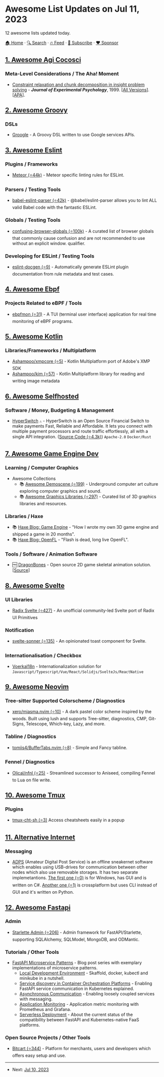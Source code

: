 # Awesome List Updates on Jul 11, 2023

12 awesome lists updated today.

[🏠 Home](/README.md) · [🔍 Search](https://www.trackawesomelist.com/search/) · [🔥 Feed](https://www.trackawesomelist.com/rss.xml) · [📮 Subscribe](https://trackawesomelist.us17.list-manage.com/subscribe?u=d2f0117aa829c83a63ec63c2f&id=36a103854c) · [❤️  Sponsor](https://github.com/sponsors/theowenyoung)



## [1. Awesome Agi Cocosci](/content/YuzheSHI/awesome-agi-cocosci/README.md)

### Meta-Level Considerations / The Aha! Moment

*   [Constraint relaxation and chunk decomposition in insight problem solving](https://www.hf.uni-koeln.de/data/fgpsych/File/Haider/Knoblich_etal_1999.pdf) - ***Journal of Experimental Psychology***, 1999. \[[All Versions](https://scholar.google.com/scholar?cluster=8057214169831054227\&hl=en\&as_sdt=0,5)]. \[[APA](https://psycnet.apa.org/record/1999-01477-011)].

## [2. Awesome Groovy](/content/kdabir/awesome-groovy/README.md)

### DSLs

*   [Groogle](https://groogle.gitlab.io/groogle/latest/index.html) - A Groovy DSL written to use Google services APIs.

## [3. Awesome Eslint](/content/dustinspecker/awesome-eslint/README.md)

### Plugins / Frameworks

*   [Meteor (⭐44k)](https://github.com/meteor/meteor/tree/devel/npm-packages/eslint-plugin-meteor) - Meteor specific linting rules for ESLint.

### Parsers / Testing Tools

*   [babel-eslint-parser (⭐42k)](https://github.com/babel/babel/tree/main/eslint/babel-eslint-parser) - @babel/eslint-parser allows you to lint ALL valid Babel code with the fantastic ESLint.

### Globals / Testing Tools

*   [confusing-browser-globals (⭐100k)](https://github.com/facebook/create-react-app/tree/main/packages/confusing-browser-globals) - A curated list of browser globals that commonly cause confusion and are not recommended to use without an explicit window. qualifier.

### Developing for ESLint / Testing Tools

*   [eslint-docgen (⭐9)](https://github.com/wikimedia/eslint-docgen) - Automatically generate ESLint plugin documentation from rule metadata and test cases.

## [4. Awesome Ebpf](/content/zoidbergwill/awesome-ebpf/README.md)

### Projects Related to eBPF / Tools

*   [ebpfmon (⭐31)](https://github.com/redcanaryco/ebpfmon) - A TUI (terminal user interface) application for real time monitoring of eBPF programs.

## [5. Awesome Kotlin](/content/KotlinBy/awesome-kotlin/README.md)

### Libraries/Frameworks / Multiplatform

*   [Ashampoo/xmpcore (⭐5)](https://github.com/Ashampoo/xmpcore) - Kotlin Multiplatform port of Adobe's XMP SDK
*   [Ashampoo/kim (⭐57)](https://github.com/Ashampoo/kim) - Kotlin Multiplatform library for reading and writing image metadata

## [6. Awesome Selfhosted](/content/awesome-selfhosted/awesome-selfhosted/README.md)

### Software / Money, Budgeting & Management

*   [HyperSwitch](https://hyperswitch.io/) `⚠` - HyperSwitch is an Open Source Financial Switch to make payments Fast, Reliable and Affordable. It lets you connect with multiple payment processors and route traffic effortlessly, all with a single API integration. ([Source Code (⭐4.3k)](https://github.com/juspay/hyperswitch)) `Apache-2.0` `Docker/Rust`

## [7. Awesome Game Engine Dev](/content/stevinz/awesome-game-engine-dev/README.md)

### Learning / Computer Graphics

*   Awesome Collections
    *   📚 [Awesome Demoscene (⭐199)](https://github.com/psykon/awesome-demoscene) - Underground computer art culture exploring computer graphics and sound.
    *   📚 [Awesome Graphics Libraries (⭐297)](https://github.com/jslee02/awesome-graphics-libraries#readme) - Curated list of 3D graphics libraries and resources.

### Libraries / Haxe

*   📚 [Haxe Blog: Game Engine](https://kircode.com/post/how-i-wrote-my-own-3d-game-engine-and-shipped-a-game-with-it-in-20-months) - "How I wrote my own 3D game engine and shipped a game in 20 months".
*   📚 [Haxe Blog: OpenFL](https://www.gamedeveloper.com/programming/flash-is-dead-long-live-openfl-) - "Flash is dead, long live OpenFL".

### Tools / Software / Animation Software

*   🆓 [DragonBones](https://dragonbones.github.io/en/index.html) - Open source 2D game skeletal animation solution. \[[Source](https://github.com/DragonBones/)]

## [8. Awesome Svelte](/content/TheComputerM/awesome-svelte/README.md)

### UI Libraries

*   [Radix Svelte (⭐427)](https://github.com/TGlide/radix-svelte) - An unofficial community-led Svelte port of Radix UI Primitives

### Notification

*   [svelte-sonner (⭐135)](https://github.com/wobsoriano/svelte-sonner) - An opinionated toast component for Svelte.

### Internationalisation / Checkbox

*   [VoerkaI18n](https://zhangfisher.github.io/voerka-i18n/) - Internationalization solution for `Javascript/Typescript/Vue/React/Solidjs/SvelteJs/ReactNative`

## [9. Awesome Neovim](/content/rockerBOO/awesome-neovim/README.md)

### Tree-sitter Supported Colorscheme / Diagnostics

*   [xero/miasma.nvim (⭐10)](https://github.com/xero/miasma.nvim) - A dark pastel color scheme inspired by the woods. Built using lush and supports Tree-sitter, diagnostics, CMP, Git-Signs, Telescope, Which-key, Lazy, and more.

### Tabline / Diagnostics

*   [tomiis4/BufferTabs.nvim (⭐8)](https://github.com/tomiis4/BufferTabs.nvim) - Simple and Fancy tabline.

### Fennel / Diagnostics

*   [Olical/nfnl (⭐25)](https://github.com/Olical/nfnl) - Streamlined successor to Aniseed, compiling Fennel to Lua on file write.

## [10. Awesome Tmux](/content/rothgar/awesome-tmux/README.md)

### Plugins

*   [tmux-cht-sh (⭐3)](https://github.com/kenos1/tmux-cht-sh) Access cheatsheets easily in a popup

## [11. Alternative Internet](/content/redecentralize/alternative-internet/README.md)

### Messaging

*   [ADPS](https://adps-project.org/) (Amateur Digital Post Service) is an offline sneakernet software which enables using USB-drives for communication between other nodes which also use removable storages. It has two separate implemetantions. [The first one (⭐0)](https://github.com/ivanmihval/SharpADPS) is for Windows, has GUI and is written on C#. [Another one (⭐1)](https://github.com/ivanmihval/PyADPS) is crossplatform but uses CLI instead of GUI and it's written on Python.

## [12. Awesome Fastapi](/content/mjhea0/awesome-fastapi/README.md)

### Admin

*   [Starlette Admin (⭐206)](https://github.com/jowilf/starlette-admin) - Admin framework for FastAPI/Starlette, supporting SQLAlchemy, SQLModel, MongoDB, and ODMantic.

### Tutorials / Other Tools

*   [FastAPI Microservice Patterns](https://python.plainenglish.io/fastapi-microservice-patterns-3052c1241019) - Blog post series with exemplary implementations of microservice patterns.
    *   [Local Development Environment](https://python.plainenglish.io/fastapi-microservice-patterns-local-development-environment-12182e786f1c) - Skaffold, docker, kubectl and minikube in a nutshell.
    *   [Service discovery in Container Orchestration Platforms](https://python.plainenglish.io/fastapi-microservice-patterns-service-discovery-in-container-orchestration-platforms-290c00d1ad8) - Enabling FastAPI service communication in Kubernetes explained.
    *   [Asynchronous Communication](https://python.plainenglish.io/fastapi-microservice-patterns-asynchronous-communication-45a3b68f8bb8) - Enabling loosely coupled services with messaging.
    *   [Application Monitoring](https://python.plainenglish.io/fastapi-microservice-patterns-application-monitoring-49fcb7341d9a) - Application metric monitoring with Prometheus and Grafana.
    *   [Serverless Deployment](https://python.plainenglish.io/fastapi-microservice-serverless-deployment-41a6d21e5cb3) - About the current status of the compatibility between FastAPI and Kubernetes-native FaaS platforms.

### Open Source Projects / Other Tools

*   [Bitcart (⭐344)](https://github.com/bitcart/bitcart) - Platform for merchants, users and developers which offers easy setup and use.

---

- Next: [Jul 10, 2023](/content/2023/07/10/README.md)